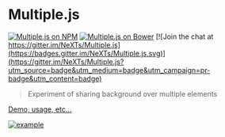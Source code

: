 # Multiple.js
[![Multiple.js on NPM](https://img.shields.io/npm/v/multiple.js.svg)](https://www.npmjs.com/package/multiple.js) 
[![Multiple.js on Bower](https://img.shields.io/bower/v/multiple.js.svg)](http://bower.io/search/?q=multiple.js)
[![Join the chat at https://gitter.im/NeXTs/Multiple.js](https://badges.gitter.im/NeXTs/Multiple.js.svg)](https://gitter.im/NeXTs/Multiple.js?utm_source=badge&utm_medium=badge&utm_campaign=pr-badge&utm_content=badge)

> Experiment of sharing background over multiple elements

[Demo, usage, etc…](http://nexts.github.io/Multiple.js/)

[![example](http://nexts.github.io/Multiple.js/dist/images/demo.jpg)](http://nexts.github.io/Multiple.js/)
